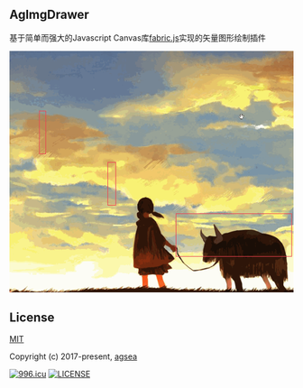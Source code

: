 ## AgImgDrawer

基于简单而强大的Javascript Canvas库[fabric.js](http://fabricjs.com/)实现的矢量图形绘制插件

![效果图](https://raw.githubusercontent.com/agsea/ag-img-drawer/master/demo/demo-show.gif "screenshot.jpg")


## License

[MIT](http://opensource.org/licenses/MIT)

Copyright (c) 2017-present, [agsea](https://github.com/agsea)

[![996.icu](https://img.shields.io/badge/link-996.icu-red.svg)](https://996.icu)
[![LICENSE](https://img.shields.io/badge/license-Anti%20996-blue.svg)](https://github.com/996icu/996.ICU/blob/master/LICENSE)
